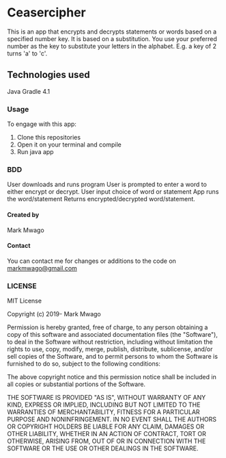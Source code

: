 # Ceasercipher
This is an app that encrypts and decrypts statements or words based on a specified number key. It is based on a substitution. You use your preferred number as the key to substitute your letters in the alphabet. E.g. a key of 2 turns 'a' to 'c'.
## Technologies used
Java
Gradle 4.1
### Usage
To engage with this app:
1. Clone this repositories
2. Open it on your terminal and compile 
3. Run java app
### BDD
User downloads and runs program
User is prompted to enter a word to either encrypt or decrypt.
User input choice of word or statement
App runs the word/statement
Returns encrypted/decrypted word/statement.
#### Created by
Mark Mwago
#### Contact
You can contact me for changes or additions to the code on markmwago@gmail.com
### LICENSE
MIT License

Copyright (c) 2019- Mark Mwago

Permission is hereby granted, free of charge, to any person obtaining a copy of this software and associated documentation files (the "Software"), to deal in the Software without restriction, including without limitation the rights to use, copy, modify, merge, publish, distribute, sublicense, and/or sell copies of the Software, and to permit persons to whom the Software is furnished to do so, subject to the following conditions:

The above copyright notice and this permission notice shall be included in all copies or substantial portions of the Software.

THE SOFTWARE IS PROVIDED "AS IS", WITHOUT WARRANTY OF ANY KIND, EXPRESS OR IMPLIED, INCLUDING BUT NOT LIMITED TO THE WARRANTIES OF MERCHANTABILITY, FITNESS FOR A PARTICULAR PURPOSE AND NONINFRINGEMENT. IN NO EVENT SHALL THE AUTHORS OR COPYRIGHT HOLDERS BE LIABLE FOR ANY CLAIM, DAMAGES OR OTHER LIABILITY, WHETHER IN AN ACTION OF CONTRACT, TORT OR OTHERWISE, ARISING FROM, OUT OF OR IN CONNECTION WITH THE SOFTWARE OR THE USE OR OTHER DEALINGS IN THE SOFTWARE.


